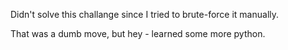 Didn't solve this challange since I tried to brute-force it manually.

That was a dumb move, but hey - learned some more python.
